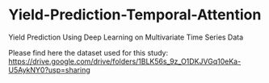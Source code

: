 # Yield-Prediction-Temporal-Attention
Yield Prediction Using Deep Learning on Multivariate Time Series Data

Please find here the dataset used for this study: https://drive.google.com/drive/folders/1BLK56s_9z_O1DKJVGq10eKa-U5AykNY0?usp=sharing 

